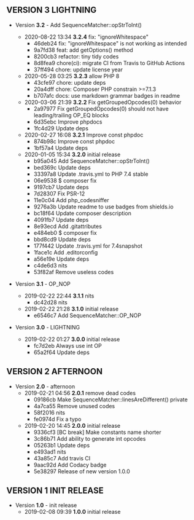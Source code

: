 
## VERSION 3  LIGHTNING

 * Version **3.2** - Add SequenceMatcher::opStrToInt()
   * 2020-08-22 13:34  **3.2.4**  fix: "ignoreWhitespace"
      * 46deb24 fix: "ignoreWhitespace" is not working as intended
      * 9a7fd38 feat: add getOptions() method
      * 8200cb3 refactor: tiny tidy codes
      * 8d8fea9 chore(ci): migrate CI from Travis to GitHub Actions
      * 37ff494 chore: update license year
   * 2020-05-28 03:25  **3.2.3**  allow PHP 8
      * 43cfe97 chore: update deps
      * 20a4dff chore: Composer PHP constrain >=7.1.3
      * b707afc docs: use markdown grammar badges in readme
   * 2020-03-06 21:39  **3.2.2**  Fix getGroupedOpcodes(0) behavior
      * 2a97977 Fix getGroupedOpcodes(0) should not have leading/trailing OP_EQ blocks
      * 6d35ebc Improve phpdocs
      * 1fc4d29 Update deps
   * 2020-02-27 16:08  **3.2.1**  Improve const phpdoc
      * 874b98c Improve const phpdoc
      * 1bf57a4 Update deps
   * 2020-01-05 15:34  **3.2.0**  initial release
      * b95a045 Add SequenceMatcher::opStrToInt()
      * bed369c Update deps
      * 33397a8 Update .travis.yml to PHP 7.4 stable
      * 06e9538 $ composer fix
      * 9197cb7 Update deps
      * 7d28307 Fix PSR-12
      * 11e0c04 Add php_codesniffer
      * 9276a3b Update readme to use badges from shields.io
      * bc18f64 Update composer description
      * 4091fb7 Update deps
      * 8e93ecd Add .gitattributes
      * e484eb0 $ composer fix
      * bbd8cd9 Update deps
      * 177f442 Update .travis.yml for 7.4snapshot
      * 1face1c Add .editorconfig
      * a56e19e Update deps
      * c4de6d3 nits
      * 53f82af Remove useless codes

 * Version **3.1** - OP_NOP
   * 2019-02-22 22:44  **3.1.1**  nits
      * dc42d28 nits
   * 2019-02-22 21:28  **3.1.0**  initial release
      * e6546c7 Add SequenceMatcher::OP_NOP

 * Version **3.0** - LIGHTNING
   * 2019-02-22 01:27  **3.0.0**  initial release
      * fc7d2eb Always use int OP
      * 65a2f64 Update deps

## VERSION 2  AFTERNOON

 * Version **2.0** - afternoon
   * 2019-02-21 04:56  **2.0.1**  remove dead codes
      * 09186cb Make SequenceMatcher::linesAreDifferent() private
      * 4a7ca55 Remove unused codes
      * 58f2016 nits
      * fe0974d Fix a typo
   * 2019-02-20 14:45  **2.0.0**  initial release
      * 9336cf3 [BC break] Make constants name shorter
      * 3c86b71 Add ability to generate int opcodes
      * 05263b1 Update deps
      * e493ad1 nits
      * 43a85c7 Add travis CI
      * 9aac92d Add Codacy badge
      * 5e38297 Release of new version 1.0.0

## VERSION 1  INIT RELEASE

 * Version **1.0** - init release
   * 2019-02-08 09:39  **1.0.0**  initial release
